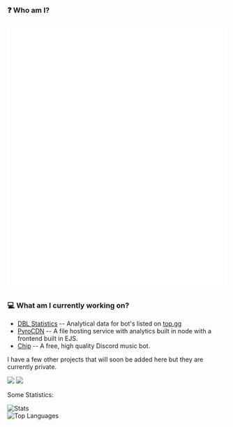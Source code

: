 ### ❓ Who am I?
![GitHub metrics](https://github.com/Luke-6723/Luke-6723/blob/master/github-metrics.svg)<br>

### 💻 What am I currently working on?
- [DBL Statistics](https://dblstats.com) -- Analytical data for bot's listed on [top.gg](https://top.gg)
- [PyroCDN](https://github.com/Luke-6723/PyroCDN-web) -- A file hosting service with analytics built in node with a frontend built in EJS.
- [Chip](https://chipbot.xyz) -- A free, high quality Discord music bot.

I have a few other projects that will soon be added here but they are currently private.

<img src="https://komarev.com/ghpvc/?username=Luke-6723&style=flat-square" />
<img src="https://img.shields.io/github/followers/Luke-6723?style=social" />

Some Statistics:<br>

![Stats](https://github-readme-stats.vercel.app/api?username=Luke-6723&show_icons=true&count_private=true&theme=cobalt)<br>
![Top Languages](https://github-readme-stats.vercel.app/api/top-langs/?username=Luke-6723&layout=compact&theme=cobalt)

